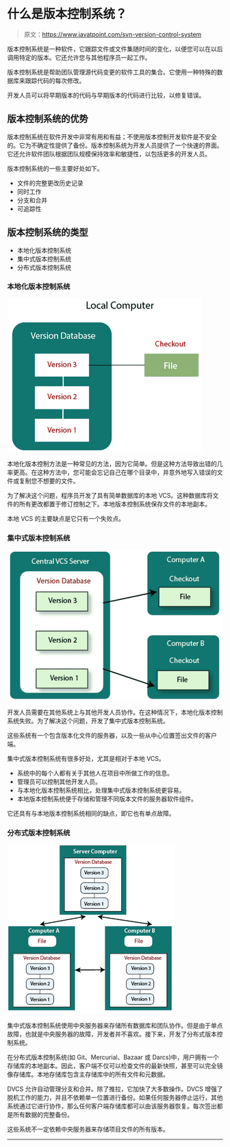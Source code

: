 # 什么是版本控制系统？

> 原文：<https://www.javatpoint.com/svn-version-control-system>

版本控制系统是一种软件，它跟踪文件或文件集随时间的变化，以便您可以在以后调用特定的版本。它还允许您与其他程序员一起工作。

版本控制系统是帮助团队管理源代码变更的软件工具的集合。它使用一种特殊的数据库来跟踪代码的每次修改。

开发人员可以将早期版本的代码与早期版本的代码进行比较，以修复错误。

## 版本控制系统的优势

版本控制系统在软件开发中非常有用和有益；不使用版本控制开发软件是不安全的。它为不确定性提供了备份。版本控制系统为开发人员提供了一个快速的界面。它还允许软件团队根据团队规模保持效率和敏捷性，以包括更多的开发人员。

版本控制系统的一些主要好处如下。

*   文件的完整更改历史记录
*   同时工作
*   分支和合并
*   可追踪性

## 版本控制系统的类型

*   本地化版本控制系统
*   集中式版本控制系统
*   分布式版本控制系统

### 本地化版本控制系统

![SVN Version Control System](img/b258eb02880e326f2e52390056c3f7d7.png)

本地化版本控制方法是一种常见的方法，因为它简单。但是这种方法导致出错的几率更高。在这种方法中，您可能会忘记自己在哪个目录中，并意外地写入错误的文件或复制您不想要的文件。

为了解决这个问题，程序员开发了具有简单数据库的本地 VCS。这种数据库将文件的所有更改都置于修订控制之下。本地版本控制系统保存文件的本地副本。

本地 VCS 的主要缺点是它只有一个失败点。

### 集中式版本控制系统

![SVN Version Control System](img/fb6a171cfb7d49bf356928f21ca43c06.png)

开发人员需要在其他系统上与其他开发人员协作。在这种情况下，本地化版本控制系统失败。为了解决这个问题，开发了集中式版本控制系统。

这些系统有一个包含版本化文件的服务器，以及一些从中心位置签出文件的客户端。

集中式版本控制系统有很多好处，尤其是相对于本地 VCS。

*   系统中的每个人都有关于其他人在项目中所做工作的信息。
*   管理员可以控制其他开发人员。
*   与本地化版本控制系统相比，处理集中式版本控制系统更容易。
*   本地版本控制系统便于存储和管理不同版本文件的服务器软件组件。

它还具有与本地版本控制系统相同的缺点，即它也有单点故障。

### 分布式版本控制系统

![SVN Version Control System](img/6df20a3479e939b7c1b2a3656cf63ea3.png)

集中式版本控制系统使用中央服务器来存储所有数据库和团队协作。但是由于单点故障，也就是中央服务器的故障，开发者并不喜欢。接下来，开发了分布式版本控制系统。

在分布式版本控制系统(如 Git、Mercurial、Bazaar 或 Darcs)中，用户拥有一个存储库的本地副本。因此，客户端不仅可以检查文件的最新快照，甚至可以完全镜像存储库。本地存储库包含主存储库中的所有文件和元数据。

DVCS 允许自动管理分支和合并。除了推拉，它加快了大多数操作。DVCS 增强了脱机工作的能力，并且不依赖单一位置进行备份。如果任何服务器停止运行，其他系统通过它进行协作，那么任何客户端存储库都可以由该服务器恢复。每次签出都是所有数据的完整备份。

这些系统不一定依赖中央服务器来存储项目文件的所有版本。

* * *
